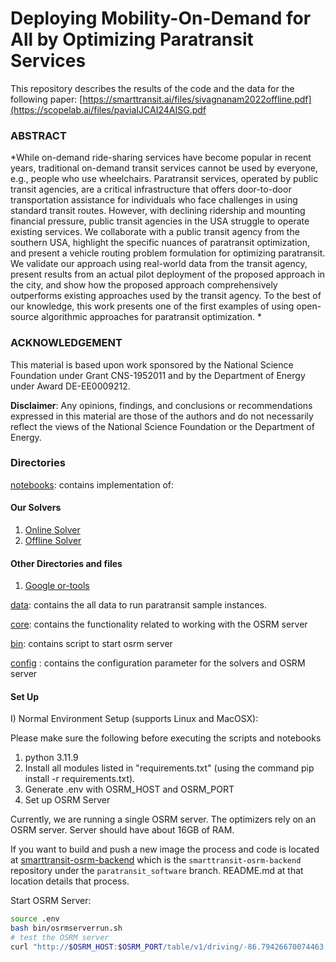 # Deploying Mobility-On-Demand for All by Optimizing Paratransit Services

This repository describes the results of the code and the data for the following paper: [https://smarttransit.ai/files/sivagnanam2022offline.pdf](https://scopelab.ai/files/paviaIJCAI24AISG.pdf
### ABSTRACT

*While on-demand ride-sharing services have become popular in recent years, traditional on-demand transit services cannot be used by everyone, e.g., people who use wheelchairs. Paratransit services, operated by public transit agencies, are a critical infrastructure that offers door-to-door transportation assistance for individuals who face challenges in using standard transit routes. However, with declining ridership and mounting financial pressure, public transit agencies in the USA struggle to operate existing services. We collaborate with a public transit agency from the southern USA, highlight the specific nuances of paratransit optimization, and present a vehicle routing problem formulation for optimizing paratransit. We validate our approach using real-world data from the transit agency, present results from an actual pilot deployment of the proposed approach in the city, and show how the proposed approach comprehensively outperforms existing approaches used by the transit agency. To the best of our knowledge, this work presents one of the first examples of using open-source algorithmic approaches for paratransit optimization. *

### ACKNOWLEDGEMENT

This material is based upon work sponsored by the National
Science Foundation under Grant CNS-1952011 and by the
Department of Energy under Award DE-EE0009212.

**Disclaimer**: Any opinions, findings, and conclusions or recommendations expressed in this material are those of the authors and do not
necessarily reflect the views of the National Science Foundation or the Department of Energy.

### Directories

[notebooks](notebooks):
contains implementation of:
#### Our Solvers
1. [Online Solver](notebooks/online.ipynb)
2. [Offline Solver](notebooks/offline.ipynb)


####  Other Directories and files
1. [Google or-tools](https://developers.google.com/optimization)

[data](data): contains the all data to run paratransit sample instances.

[core](core): contains the functionality related to working with the OSRM server

[bin](bin): contains script to start osrm server

[config](config.py) : contains the configuration parameter for the solvers and OSRM server


#### Set Up

I) Normal Environment Setup (supports Linux and MacOSX):

Please make sure the following before executing the scripts and notebooks
1. python 3.11.9
2. Install all modules listed in "requirements.txt" (using the command pip install -r requirements.txt).
3. Generate .env with OSRM_HOST and OSRM_PORT
4. Set up OSRM Server

Currently, we are running a single OSRM server. The optimizers rely on an OSRM server. Server should have about 16GB of RAM.

If you want to build and push a new image the process and code is located at 
[smarttransit-osrm-backend](https://github.com/smarttransit-ai/smarttransit-osrm-backend/tree/paratransit_software)
which is the `smarttransit-osrm-backend` repository under the `paratransit_software` branch. README.md at that 
location details that process.

Start OSRM Server:

```bash
source .env
bash bin/osrmserverrun.sh
# test the OSRM server
curl "http://$OSRM_HOST:$OSRM_PORT/table/v1/driving/-86.79426670074463,36.12473806954196;-86.7641830444336,36.13808266878191"
```
  
